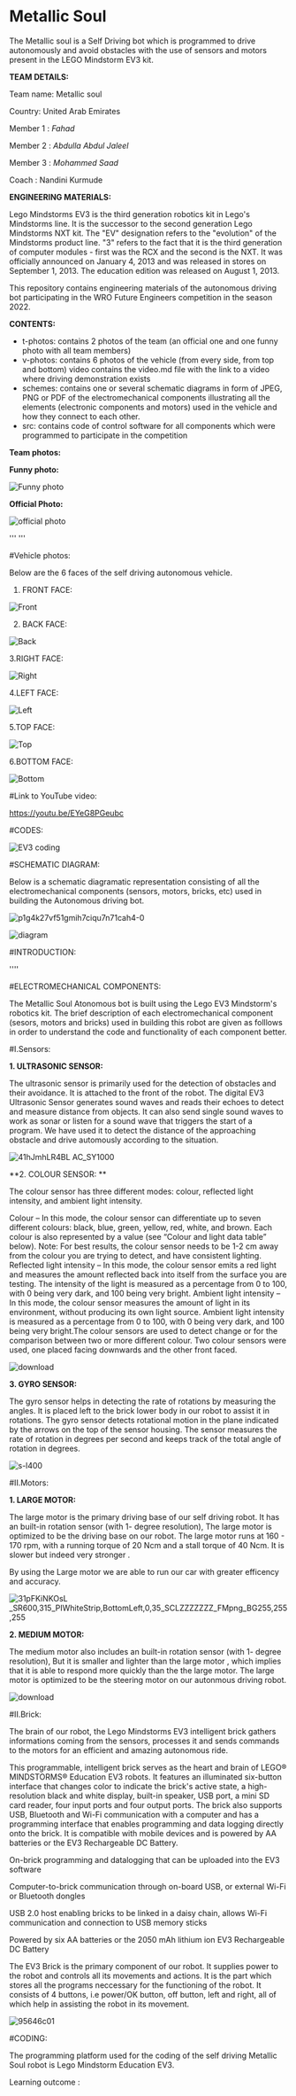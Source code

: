 # Metallic Soul


The Metallic soul is a Self Driving bot which is programmed to drive autonomously and avoid obstacles with the use of sensors and motors present in the LEGO Mindstorm EV3 kit.



**TEAM DETAILS:**

Team name: Metallic soul 

Country: United Arab Emirates

Member 1 : _Fahad_

Member 2 : _Abdulla Abdul Jaleel_

Member 3 : _Mohammed Saad_

Coach : Nandini Kurmude



**ENGINEERING MATERIALS:**

Lego Mindstorms EV3 is the third generation robotics kit in Lego's Mindstorms line. It is the successor to the second generation Lego Mindstorms NXT kit. The "EV" designation refers to the "evolution" of the Mindstorms product line. "3" refers to the fact that it is the third generation of computer modules - first was the RCX and the second is the NXT. It was officially announced on January 4, 2013 and was released in stores on September 1, 2013. The education edition was released on August 1, 2013.

This repository contains engineering materials of the autonomous driving bot participating in the WRO Future Engineers competition in the season 2022.


**CONTENTS:**

- t-photos: contains 2 photos of the team (an official one and one funny photo with all team members)
- v-photos: contains 6 photos of the vehicle (from every side, from top and bottom)
video contains the video.md file with the link to a video where driving demonstration exists
- schemes: contains one or several schematic diagrams in form of JPEG, PNG or PDF of the electromechanical components illustrating all the elements (electronic components and motors) used in the vehicle and how they connect to each other.
- src: contains code of control software for all components which were programmed to participate in the competition




**Team photos:**


**Funny photo:**

![Funny photo](https://user-images.githubusercontent.com/106605597/171986106-39b33931-7373-49c3-a1f7-7019471ab654.jpg)



**Official Photo:**

![official photo](https://user-images.githubusercontent.com/106605597/171985665-afa270d7-2e3e-40b3-81e7-ebe3732f89c9.jpg)

'''
'''

#Vehicle photos:

Below are the 6 faces of the self driving autonomous vehicle.



1. FRONT FACE:


![Front](https://user-images.githubusercontent.com/106605597/171985618-d10bbbb0-6ed3-4f0c-9a4e-24c42e480f57.jpg)





2. BACK FACE:


![Back](https://user-images.githubusercontent.com/106605597/171985622-00911b8e-c569-4910-acb1-80c78cb98921.jpg)




3.RIGHT FACE:


![Right](https://user-images.githubusercontent.com/106605597/171985626-d2238f69-94c9-434d-ad25-b8ca4634f66b.jpg)


4.LEFT FACE:


![Left](https://user-images.githubusercontent.com/106605597/171985636-eb40632f-a258-4eca-8703-02d842604d96.jpg)


5.TOP FACE:


![Top](https://user-images.githubusercontent.com/106605597/171985641-c16afab8-0f16-40b5-8c82-6470ef7b5496.jpg)



6.BOTTOM FACE:


![Bottom](https://user-images.githubusercontent.com/106605597/171985415-8b2c4bce-6eb1-4490-9353-44a4316e7bd6.jpg)


#Link to YouTube video:

https://youtu.be/EYeG8PGeubc


#CODES:


![EV3 coding](https://user-images.githubusercontent.com/106605597/171990242-778b78c4-88b6-4c07-a625-af671fe108b5.PNG)



#SCHEMATIC DIAGRAM:

Below is a schematic diagramatic representation consisting of all the electromechanical components (sensors, motors, bricks, etc) used in building the Autonomous driving bot.

![p1g4k27vf51gmih7ciqu7n71cah4-0](https://user-images.githubusercontent.com/106605597/171986214-d30a4e59-0fa3-4094-a144-681bab781eca.png)

![diagram](https://user-images.githubusercontent.com/106605597/171990257-c2736470-7228-45f7-80e7-199d0f73fa4f.PNG)




#INTRODUCTION:

''''

#ELECTROMECHANICAL COMPONENTS:

The Metallic Soul Atonomous bot is built using the Lego EV3 Mindstorm's robotics kit. The brief description of each electromechanical component (sesors, motors and bricks) used in building this robot are given as folllows in order to understand the code and functionality of each component better.


#I.Sensors:


**1. ULTRASONIC SENSOR:**

The ultrasonic sensor is primarily used for the detection of obstacles and their avoidance. It is attached to the front of the robot. The digital EV3 Ultrasonic Sensor generates sound waves and reads their echoes to detect and measure distance from objects. It can also send single sound waves to work as sonar or listen for a sound wave that triggers the start of a program. We have used it to detect the distance of the approaching obstacle and drive automously according to the situation.  

![41hJmhLR4BL _AC_SY1000_](https://user-images.githubusercontent.com/106700080/171618265-43b1c080-d371-4ac1-9feb-b000296bd986.jpg)


**2. COLOUR SENSOR: **

The colour sensor has three different modes: colour, reflected light intensity, and ambient light intensity.

Colour – In this mode, the colour sensor can differentiate up to seven different colours: black, blue, green, yellow, red, white, and brown. Each colour is also represented by a value (see “Colour and light data table” below). Note: For best results, the colour sensor needs to be 1-2 cm away from the colour you are trying to detect, and have consistent lighting.
Reflected light intensity – In this mode, the colour sensor emits a red light and measures the amount reflected back into itself from the surface you are testing. The intensity of the light is measured as a percentage from 0 to 100, with 0 being very dark, and 100 being very bright.
Ambient light intensity –  In this mode, the colour sensor measures the amount of light in its environment, without producing its own light source. Ambient light intensity is measured as a percentage from 0 to 100, with 0 being very dark, and 100 being very bright.The colour sensors are used to detect change or for the comparison between two or more different colour. Two colour sensors were used, one placed facing downwards and the other front faced.

![download](https://user-images.githubusercontent.com/106700080/171618191-b636c9c8-94b7-4363-9ae2-d9a7b86a09f2.jpg)


**3. GYRO SENSOR:**

The gyro sensor helps in detecting the rate of rotations by measuring the angles. It is placed left to the brick lower body in our robot to assist it in rotations. The gyro sensor detects rotational motion in the plane indicated by the arrows on the top of the sensor housing. The sensor measures the rate of rotation in degrees per second and keeps track of the total angle of rotation in degrees.
 
![s-l400](https://user-images.githubusercontent.com/106700080/171618289-50a9ef1e-dc7c-480c-9856-3cfcf4e04c1b.jpg)







#II.Motors:


**1. LARGE MOTOR:**

The large motor is the primary driving base of our self driving robot. It has an built-in rotation sensor (with 1- degree resolution), The large motor is optimized to be the driving base on our robot. The large motor runs at 160 - 170 rpm, with a running torque of 20 Ncm and a stall torque of 40 Ncm.  It is slower but indeed very stronger .

By using the Large motor we are able to run our car with greater efficency and accuracy.
 
![31pFKiNKOsL _SR600,315_PIWhiteStrip,BottomLeft,0,35_SCLZZZZZZZ_FMpng_BG255,255,255](https://user-images.githubusercontent.com/106700080/171618600-5f5aad46-61b2-42a4-9594-879acbe34768.png)


**2. MEDIUM MOTOR:**

The medium motor also includes an built-in rotation sensor (with 1- degree resolution), But it is smaller and lighter than the large motor , which implies that it is able to respond more quickly than the the large motor. The large motor is optimized to be the steering motor on our autonmous driving robot.

![download](https://user-images.githubusercontent.com/106700080/171618669-6ac5cc2a-c0d2-428c-b813-914db39861fd.jpg)




#II.Brick:

The brain of our robot, the Lego Mindstorms EV3 intelligent brick gathers informations coming from the sensors, processes it and sends commands to the motors for an efficient and amazing autonomous ride.

This programmable, intelligent brick serves as the heart and brain of LEGO® MINDSTORMS® Education EV3 robots. It features an illuminated six-button interface that changes color to indicate the brick's active state, a high-resolution black and white display, built-in speaker, USB port, a mini SD card reader, four input ports and four output ports. The brick also supports USB, Bluetooth and Wi-Fi communication with a computer and has a programming interface that enables programming and data logging directly onto the brick. It is compatible with mobile devices and is powered by AA batteries or the EV3 Rechargeable DC Battery. 

On-brick programming and datalogging that can be uploaded into the EV3 software

Computer-to-brick communication through on-board USB, or external Wi-Fi or Bluetooth dongles

USB 2.0 host enabling bricks to be linked in a daisy chain, allows Wi-Fi communication and connection to USB memory sticks

Powered by six AA batteries or the 2050 mAh lithium ion EV3 Rechargeable DC Battery

The EV3 Brick is the primary component of our robot. It supplies power to the robot and controls all its movements and actions. It is the part which stores all the programs neccessary for the functioning of the robot. It consists of 4 buttons, i.e power/OK button, off button, left and right, all of which help in assisting the robot in its movement. 

![95646c01](https://user-images.githubusercontent.com/106700080/171619375-7eee289d-01fd-4aba-97f0-a269a7bf2e48.png)

#CODING:

The programming platform used for the coding of the self driving Metallic Soul robot is Lego Mindstorm Education EV3.

Learning outcome : 

